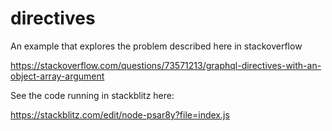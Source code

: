 # directives

An example that explores the problem described here in stackoverflow

https://stackoverflow.com/questions/73571213/graphql-directives-with-an-object-array-argument

See the code running in stackblitz here:

https://stackblitz.com/edit/node-psar8y?file=index.js

